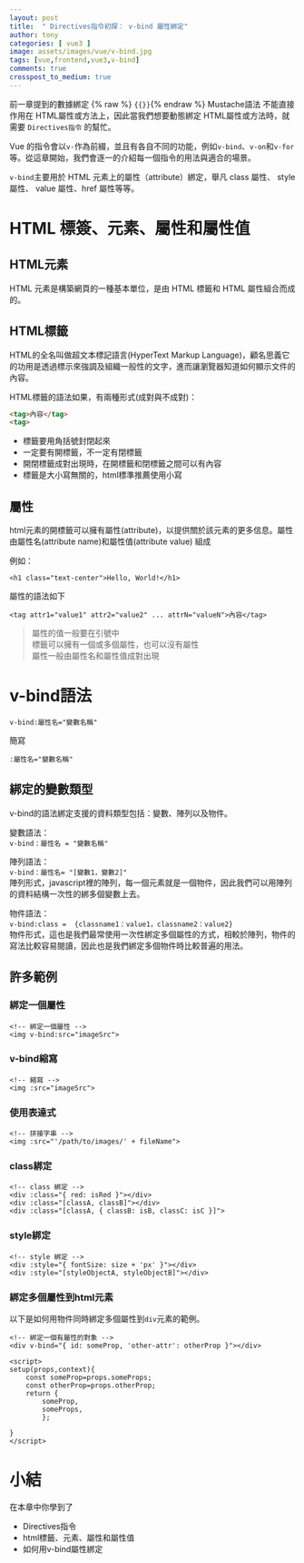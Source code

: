 ```yaml
---
layout: post
title:  " Directives指令初探： v-bind 屬性綁定"
author: tony
categories: [ vue3 ]
image: assets/images/vue/v-bind.jpg
tags: [vue,frontend,vue3,v-bind]
comments: true
crosspost_to_medium: true
---
```

前一章提到的數據綁定 {% raw %} `{{}}`{% endraw %} Mustache語法 不能直接作用在 HTML屬性或方法上，因此當我們想要動態綁定 HTML屬性或方法時，就需要 `Directives指令` 的幫忙。

Vue 的指令會以`v-`作為前綴，並且有各自不同的功能，例如`v-bind`、`v-on`和`v-for`等。從這章開始，我們會逐一的介紹每一個指令的用法與適合的場景。

`v-bind`主要用於 HTML 元素上的屬性（attribute）綁定，舉凡 class 屬性、 style 屬性、 value 屬性、href 屬性等等。

# HTML 標簽、元素、屬性和屬性值
## HTML元素
HTML 元素是構築網頁的一種基本單位，是由 HTML 標籤和 HTML 屬性組合而成的。
## HTML標籤
HTML的全名叫做超文本標記語言(HyperText Markup Language)，顧名思義它的功用是透過標示來強調及組織一般性的文字，進而讓瀏覽器知道如何顯示文件的內容。

HTML標籤的語法如果，有兩種形式(成對與不成對)：
```html
<tag>內容</tag>
<tag>
```
- 標籤要用角括號封閉起來
- 一定要有開標籤<tag>，不一定有閉標籤</tag>
- 開閉標籤成對出現時，在開標籤和閉標籤之間可以有內容
- 標籤是大小寫無關的，html標準推薦使用小寫
## 屬性
html元素的開標籤可以擁有屬性(attribute)，以提供關於該元素的更多信息。屬性由屬性名(attribute name)和屬性值(attribute value) 組成

例如：
```
<h1 class="text-center">Hello, World!</h1>
```
屬性的語法如下
```
<tag attr1="value1" attr2="value2" ... attrN="valueN">內容</tag>
```
>屬性的值一般要在引號中  
>標籤可以擁有一個或多個屬性，也可以沒有屬性  
>屬性一般由屬性名和屬性值成對出現  

# v-bind語法
```
v-bind:屬性名="變數名稱"
```
簡寫
```
:屬性名="變數名稱"
```

## 綁定的變數類型
v-bind的語法綁定支援的資料類型包括：變數、陣列以及物件。

變數語法：   
```v-bind：屬性名 = "變數名稱"```  

陣列語法：    
```v-bind：屬性名= "[變數1，變數2]" ```  
陣列形式，javascript裡的陣列，每一個元素就是一個物件，因此我們可以用陣列的資料結構一次性的綁多個變數上去。

物件語法：  
```v-bind:class =  {classname1：value1，classname2：value2}```   
物件形式，這也是我們最常使用一次性綁定多個屬性的方式，相較於陣列，物件的寫法比較容易閱讀，因此也是我們綁定多個物件時比較普遍的用法。

## 許多範例
### 綁定一個屬性
```
<!-- 綁定一個屬性 --> 
<img v-bind:src="imageSrc"> 
```
### v-bind縮寫
```
<!-- 縮寫 --> 
<img :src="imageSrc"> 
```
### 使用表達式
```
<!-- 拼接字串 --> 
<img :src="'/path/to/images/' + fileName"> 
```
### class綁定
```
<!-- class 綁定 --> 
<div :class="{ red: isRed }"></div> 
<div :class="[classA, classB]"></div> 
<div :class="[classA, { classB: isB, classC: isC }]"> 
```
### style綁定
```
<!-- style 綁定 --> 
<div :style="{ fontSize: size + 'px' }"></div> 
<div :style="[styleObjectA, styleObjectB]"></div> 
```
### 綁定多個屬性到html元素
以下是如何用物件同時綁定多個屬性到`div`元素的範例。
```
<!-- 綁定一個有屬性的對象 --> 
<div v-bind="{ id: someProp, 'other-attr': otherProp }"></div>
```
```
<script>
setup(props,context){
    const someProp=props.someProps;
    const otherProp=props.otherProp;
    return {
        someProp,
        someProps,
        };

}
</script>
```
# 小結
在本章中你學到了
- Directives指令
- html標籤、元素、屬性和屬性值
- 如何用v-bind屬性綁定

